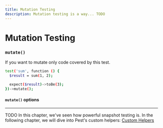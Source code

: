 ```yaml
---
title: Mutation Testing
description: Mutation testing is a way... TODO 
---
```


# Mutation Testing

<a name="mutate"></a>
### `mutate()`

If you want to mutate only code covered by this test.

```bash
test('sum', function () {
  $result = sum(1, 2);

  expect($result)->toBe(3);
})->mutate();
```

#### `mutate()` options




---

TODO
In this chapter, we've seen how powerful snapshot testing is. In the following chapter, we will dive into Pest's custom helpers: [Custom Helpers](/docs/custom-helpers)

